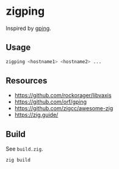 # zigping

Inspired by [gping](https://github.com/orf/gping).

## Usage

```bash
zigping <hostname1> <hostname2> ...
```

## Resources

- https://github.com/rockorager/libvaxis
- https://github.com/orf/gping
- https://github.com/zigcc/awesome-zig
- https://zig.guide/

## Build

See `build.zig`.

```bash
zig build
```
